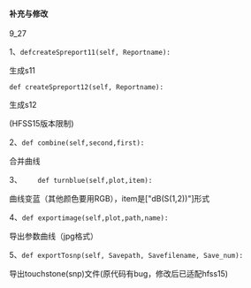#### 补充与修改

9_27

1、`defcreateSpreport11(self, Reportname):`

生成s11

`def createSpreport12(self, Reportname):`

生成s12

(HFSS15版本限制)

2、`def combine(self,second,first):`

合并曲线

3、`    def turnblue(self,plot,item):`

曲线变蓝（其他颜色要用RGB），item是["dB(S(1,2))"]形式

4、`def exportimage(self,plot,path,name):`

导出参数曲线（jpg格式）

5、`def exportTosnp(self, Savepath, Savefilename, Save_num):`

导出touchstone(snp)文件(原代码有bug，修改后已适配hfss15)